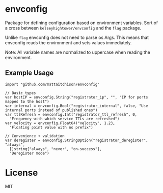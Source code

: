 # envconfig
Package for defining configuration based on environment variables. Sort of a cross between `kelseyhightower/envconfig` and the `flag` package.

Unlike `flag` envconfig does not need to parse os.Args. This means that envconfig reads the environment and sets values immediately.

Note: All variable names are normalized to uppercase when reading the environment.

## Example Usage

```
import "github.com/mattaitchison/envconfig"

// Basic types
var hostIP = envconfig.String("registrator_ip", "", "IP for ports mapped to the host")
var internal = envconfig.Bool("registrator_internal", false, "Use internal ports instead of published ones")
var ttlRefresh = envconfig.Int("registrator_ttl_refresh", 0,
  "Frequency with which service TTLs are refreshed")
var velocity = envconfig.Float64("velocity", 1.23,
  "Floating point value with no prefix")

// Convenience + validation
var deregister = envconfig.StringOption("registrator_deregister", "always",
  []string{"always", "never", "on-success"},
  "Deregister mode")
```

# License

MIT

